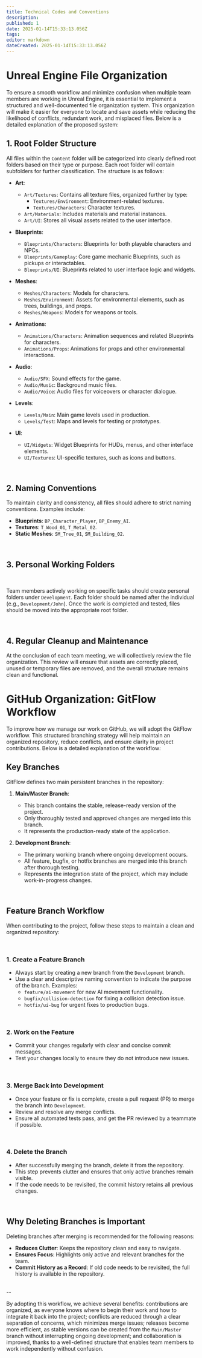 ```yaml
---
title: Technical Codes and Conventions
description: 
published: 1
date: 2025-01-14T15:33:13.056Z
tags: 
editor: markdown
dateCreated: 2025-01-14T15:33:13.056Z
---
```


# Unreal Engine File Organization

To ensure a smooth workflow and minimize confusion when multiple team members are working in Unreal Engine, it is essential to implement a structured and well-documented file organization system. This organization will make it easier for everyone to locate and save assets while reducing the likelihood of conflicts, redundant work, and misplaced files. Below is a detailed explanation of the proposed system:

## 1. Root Folder Structure

All files within the `Content` folder will be categorized into clearly defined root folders based on their type or purpose. Each root folder will contain subfolders for further classification. The structure is as follows:

- **Art**:
  - `Art/Textures`: Contains all texture files, organized further by type:
    - `Textures/Environment`: Environment-related textures.
    - `Textures/Characters`: Character textures.
  - `Art/Materials`: Includes materials and material instances.
  - `Art/UI`: Stores all visual assets related to the user interface.

- **Blueprints**:
  - `Blueprints/Characters`: Blueprints for both playable characters and NPCs.
  - `Blueprints/Gameplay`: Core game mechanic Blueprints, such as pickups or interactables.
  - `Blueprints/UI`: Blueprints related to user interface logic and widgets.

- **Meshes**:
  - `Meshes/Characters`: Models for characters.
  - `Meshes/Environment`: Assets for environmental elements, such as trees, buildings, and props.
  - `Meshes/Weapons`: Models for weapons or tools.

- **Animations**:
  - `Animations/Characters`: Animation sequences and related Blueprints for characters.
  - `Animations/Props`: Animations for props and other environmental interactions.

- **Audio**:
  - `Audio/SFX`: Sound effects for the game.
  - `Audio/Music`: Background music files.
  - `Audio/Voice`: Audio files for voiceovers or character dialogue.

- **Levels**:
  - `Levels/Main`: Main game levels used in production.
  - `Levels/Test`: Maps and levels for testing or prototypes.

- **UI**:
  - `UI/Widgets`: Widget Blueprints for HUDs, menus, and other interface elements.
  - `UI/Textures`: UI-specific textures, such as icons and buttons.

<br>

## 2. Naming Conventions

To maintain clarity and consistency, all files should adhere to strict naming conventions. Examples include:

- **Blueprints**: `BP_Character_Player`, `BP_Enemy_AI`.
- **Textures**: `T_Wood_01`, `T_Metal_02`.
- **Static Meshes**: `SM_Tree_01`, `SM_Building_02`.

<br>

## 3. Personal Working Folders

<br>

Team members actively working on specific tasks should create personal folders under `Development`. Each folder should be named after the individual (e.g., `Development/John`). Once the work is completed and tested, files should be moved into the appropriate root folder.

<br>

## 4. Regular Cleanup and Maintenance

At the conclusion of each team meeting, we will collectively review the file organization. This review will ensure that assets are correctly placed, unused or temporary files are removed, and the overall structure remains clean and functional.


# GitHub Organization: GitFlow Workflow

To improve how we manage our work on GitHub, we will adopt the GitFlow workflow. This structured branching strategy will help maintain an organized repository, reduce conflicts, and ensure clarity in project contributions. Below is a detailed explanation of the workflow:

## Key Branches

GitFlow defines two main persistent branches in the repository:

1. **Main/Master Branch**:
   - This branch contains the stable, release-ready version of the project.
   - Only thoroughly tested and approved changes are merged into this branch.
   - It represents the production-ready state of the application.

2. **Development Branch**:
   - The primary working branch where ongoing development occurs.
   - All feature, bugfix, or hotfix branches are merged into this branch after thorough testing.
   - Represents the integration state of the project, which may include work-in-progress changes.

<br>

## Feature Branch Workflow

When contributing to the project, follow these steps to maintain a clean and organized repository:

<br>

### 1. **Create a Feature Branch**
   - Always start by creating a new branch from the `Development` branch.
   - Use a clear and descriptive naming convention to indicate the purpose of the branch. Examples:
     - `feature/ai-movement` for new AI movement functionality.
     - `bugfix/collision-detection` for fixing a collision detection issue.
     - `hotfix/ui-bug` for urgent fixes to production bugs.

<br>

### 2. **Work on the Feature**
   - Commit your changes regularly with clear and concise commit messages.
   - Test your changes locally to ensure they do not introduce new issues.

<br>

### 3. **Merge Back into Development**
   - Once your feature or fix is complete, create a pull request (PR) to merge the branch into `Development`.
   - Review and resolve any merge conflicts.
   - Ensure all automated tests pass, and get the PR reviewed by a teammate if possible.


<br>

### 4. **Delete the Branch**
   - After successfully merging the branch, delete it from the repository.
   - This step prevents clutter and ensures that only active branches remain visible.
   - If the code needs to be revisited, the commit history retains all previous changes.

<br>

## Why Deleting Branches is Important

Deleting branches after merging is recommended for the following reasons:
- **Reduces Clutter**: Keeps the repository clean and easy to navigate.
- **Ensures Focus**: Highlights only active and relevant branches for the team.
- **Commit History as a Record**: If old code needs to be revisited, the full history is available in the repository.

<br>
--

By adopting this workflow, we achieve several benefits: contributions are organized, as everyone knows where to begin their work and how to integrate it back into the project; conflicts are reduced through a clear separation of concerns, which minimizes merge issues; releases become more efficient, as stable versions can be created from the `Main/Master` branch without interrupting ongoing development; and collaboration is improved, thanks to a well-defined structure that enables team members to work independently without confusion.
